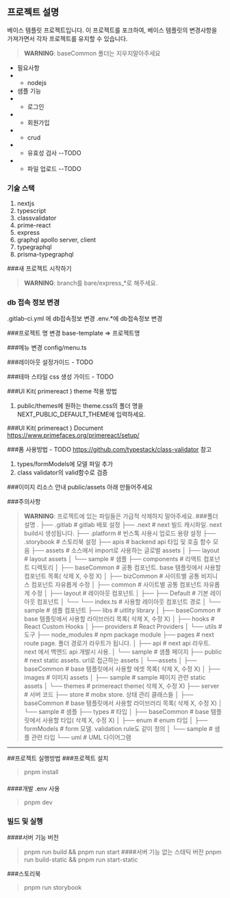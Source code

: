 ## 프로젝트 설명
베이스 템플릿 프로젝트입니다. 이 프로젝트를 포크하여, 베이스 템플릿의 변경사항을 가져가면서 각자 프로젝트를 유지할 수 있습니다.
> **WARNING**: baseCommon 폴더는 지우지말아주세요
- 필요사항
- - nodejs
- 샘플 기능
- - 로그인
- - 회원가입
- - crud
- - 유효성 검사 --TODO
- - 파일 업로드 --TODO
### 기술 스택
1. nextjs
2. typescript
3. classvalidator
4. prime-react
5. express
6. graphql apollo server, client
7. typegraphql
8. prisma-typegraphql

###새 프로젝트 시작하기
> **WARNING**: branch를 bare/express_*로 해주세요.

### db 접속 정보 변경
.gitlab-ci.yml 에 db접속정보 변경
.env.*에 db접속정보 변경

###프로젝트 명 변경
base-template => 프로젝트명

###메뉴 변경
config/menu.ts

###레이아웃 설정가이드 - TODO

###테마 스타일 css 생성 가이드 - TODO

###UI Kit( primereact ) theme 적용 방법
1. public/themes에 원하는 theme.css의 폴더 명을 NEXT_PUBLIC_DEFAULT_THEME에 입력하세요.

###UI Kit( primereact ) Document
https://www.primefaces.org/primereact/setup/

###폼 사용방법 - TODO
https://github.com/typestack/class-validator 참고
1. types/formModels에 모델 파일 추가
2. class validator의 valid함수로 검증

###이미지 리소스 안내
public/assets 아래 만들어주세요

###주의사항
> **WARNING**: 프로젝트에 있는 파일들은 가급적 삭제하지 말아주세요.
###폴더 설명
    .
    ├── .gitlab                 # gitlab 배포 설정
    ├── .next                   # next 빌드 캐시파일. next build시 생성됩니다.
    ├── .platform               # 빈스톡 사용시 업로드 용량 설정
    ├── .storybook              # 스토리북 설정
    ├── apis                    # backend api 타입 및 호출 함수 모음
    ├── assets                  # 소스에서 import로 사용하는 글로벌 assets
    │   ├── layout              # layout assets
    │   └── sample              # 샘플
    ├── components              # 리액트 컴포넌트 디렉토리
    │   ├── baseCommon          # 공통 컴포넌트. base 템플릿에서 사용할 컴포넌트 목록( 삭제 X, 수정 X)
    │   ├── bizCommon           # 사이트별 공통 비지니스 컴포넌트 자유롭게 수정
    │   ├── common              # 사이트별 공통 컴포넌트 자유롭게 수정
    │   ├── layout              # 레이아웃 컴포넌트
    │   ├── ├── Default         # 기본 레이아웃 컴포넌트
    │   └── └── index.ts        # 사용할 레이아웃 컴포넌트 경로
    │   └── sample              # 샘플 컴포넌트
    ├── libs                    # uitlity library
    │   ├── baseCommon          # base 템플릿에서 사용할 라이브러리 목록( 삭제 X, 수정 X)
    │   ├── hooks               # React Custom Hooks
    │   ├── providers           # React Providers
    │   └── utils               # 도구
    ├── node_modules            # npm package module
    ├── pages                   # next route page. 폴더 경로가 라우트가 됩니다.
    │   ├── api                 # next api 라우트. next 에서 백엔드 api 개발시 사용.
    │   └── sample              # 샘플 페이지
    ├── public                  # next static assets. url로 접근하는 assets 
    │   └──assets
    │       ├── baseCommon      # base 템플릿에서 사용할 에셋 목록( 삭제 X, 수정 X)
    │       ├── images          # 이미지 assets
    │       ├── sample          # sample 페이지 관련 static assets
    │       └── themes          # primereact theme( 삭제 X, 수정 X)
    ├── server                  # 서버 코드 
    ├── store                   # mobx store. 상태 관리 클래스들 
    │   ├── baseCommon          # base 템플릿에서 사용할 라이브러리 목록( 삭제 X, 수정 X)
    │   └── sample              # 샘플 
    ├── types                   # 타입 
    │   ├── baseCommon          # base 템플릿에서 사용할 타입( 삭제 X, 수정 X)
    │   ├── enum                # enum 타입
    │   ├── formModels          # form 모델. validation rule도 같이 정의
    │   └── sample              # 샘플 관련 타입
    └── uml                     # UML 다이어그램
- - - -

##프로젝트 실행방법
###프로젝트 설치
> pnpm install
####
####개발
.env 사용
>pnpm dev

### 빌드 및 실행 
####서버 기능 버전
>pnpm run build && pnpm run start
####서버 기능 없는 스태틱 버전
>pnpm run build-static && pnpm run start-static

###스토리북
>pnpm run storybook
